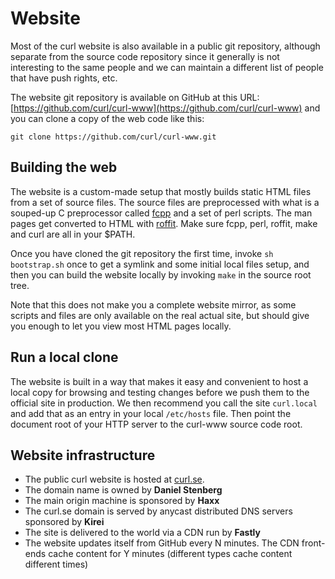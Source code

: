 # Website

Most of the curl website is also available in a public git repository,
although separate from the source code repository since it generally is not
interesting to the same people and we can maintain a different list of people
that have push rights, etc.

The website git repository is available on GitHub at this URL:
[https://github.com/curl/curl-www](https://github.com/curl/curl-www) and
you can clone a copy of the web code like this:

    git clone https://github.com/curl/curl-www.git

## Building the web

The website is a custom-made setup that mostly builds static HTML files from a
set of source files. The source files are preprocessed with what is a
souped-up C preprocessor called [fcpp](https://daniel.haxx.se/projects/fcpp/)
and a set of perl scripts. The man pages get converted to HTML with
[roffit](https://daniel.haxx.se/projects/roffit/). Make sure fcpp, perl,
roffit, make and curl are all in your $PATH.

Once you have cloned the git repository the first time, invoke `sh
bootstrap.sh` once to get a symlink and some initial local files setup,
and then you can build the website locally by invoking `make` in the source
root tree.

Note that this does not make you a complete website mirror, as some scripts
and files are only available on the real actual site, but should give you
enough to let you view most HTML pages locally.

## Run a local clone

The website is built in a way that makes it easy and convenient to host a
local copy for browsing and testing changes before we push them to the
official site in production. We then recommend you call the site `curl.local`
and add that as an entry in your local `/etc/hosts` file. Then point the
document root of your HTTP server to the curl-www source code root.

## Website infrastructure

- The public curl website is hosted at [curl.se](https://curl.se).
- The domain name is owned by **Daniel Stenberg**
- The main origin machine is sponsored by **Haxx**
- The curl.se domain is served by anycast distributed DNS servers sponsored
  by **Kirei**
- The site is delivered to the world via a CDN run by **Fastly**
- The website updates itself from GitHub every N minutes. The CDN front-ends
  cache content for Y minutes (different types cache content different times)
